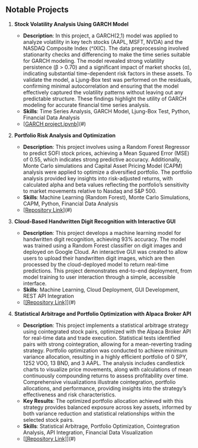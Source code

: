 ## Notable Projects

1. **Stock Volatility Analysis Using GARCH Model**
    - **Description**: In this project, a GARCH(2,1) model was applied to analyze volatility in key tech stocks (AAPL, MSFT, NVDA) and the NASDAQ Composite Index (^IXIC). The data preprocessing involved stationarity checks and differencing to make the time series suitable for GARCH modeling. The model revealed strong volatility persistence (β > 0.70) and a significant impact of market shocks (α), indicating substantial time-dependent risk factors in these assets. To validate the model, a Ljung-Box test was performed on the residuals, confirming minimal autocorrelation and ensuring that the model effectively captured the volatility patterns without leaving out any predictable structure. These findings highlight the utility of GARCH modeling for accurate financial time series analysis.
    - **Skills**: Time Series Analysis, GARCH Model, Ljung-Box Test, Python, Financial Data Analysis
    - [[GARCH project.ipynb](https://github.com/kanupriya1190/Projects/blob/e2e281d9b0c82c5d71c46ef65fd90a67a5479e5a/GARCH%20project.ipynb)](#)

2. **Portfolio Risk Analysis and Optimization**
    - **Description**: This project involves using a Random Forest Regressor to predict SOFI stock prices, achieving a Mean Squared Error (MSE) of 0.55, which indicates strong predictive accuracy. Additionally, Monte Carlo simulations and Capital Asset Pricing Model (CAPM) analysis were applied to optimize a diversified portfolio. The portfolio analysis provided key insights into risk-adjusted returns, with calculated alpha and beta values reflecting the portfolio’s sensitivity to market movements relative to Nasdaq and S&P 500.
    - **Skills**: Machine Learning (Random Forest), Monte Carlo Simulations, CAPM, Python, Financial Data Analysis
    - [[Repository Link](https://github.com/kanupriya1190/Projects/blob/d6a384d7850cd7f83c3a4b23af6a9083c5e0a1ae/stocks%20trading.ipynb)](#)
  
3. **Cloud-Based Handwritten Digit Recognition with Interactive GUI**
    - **Description**: This project develops a machine learning model for handwritten digit recognition, achieving 93% accuracy. The model was trained using a Random Forest classifier on digit images and deployed on Google Cloud. An interactive GUI was created to allow users to upload their handwritten digit images, which are then processed by the cloud-deployed model to return real-time predictions. This project demonstrates end-to-end deployment, from model training to user interaction through a simple, accessible interface.
    - **Skills**: Machine Learning, Cloud Deployment, GUI Development, REST API Integration
    - [[[Repository Link]](https://github.com/kanupriya1190/Projects/blob/1185a9814e8398bc1efef759824ddafb76aca7ec/Cloud%20Computing%20.ipynb)](#)

4. **Statistical Arbitrage and Portfolio Optimization with Alpaca Broker API**
    - **Description**: This project implements a statistical arbitrage strategy using cointegrated stock pairs, optimized with the Alpaca Broker API for real-time data and trade execution. Statistical tests identified pairs with strong cointegration, allowing for a mean-reverting trading strategy. Portfolio optimization was conducted to achieve minimum variance allocation, resulting in a highly efficient portfolio of 0 SPY, 1252 VOO, 13 BND, and 3 AAPL. The analysis includes candlestick charts to visualize price movements, along with calculations of mean continuously compounding returns to assess profitability over time. Comprehensive visualizations illustrate cointegration, portfolio allocations, and performance, providing insights into the strategy’s effectiveness and risk characteristics.
    - **Key Results**: The optimized portfolio allocation achieved with this strategy provides balanced exposure across key assets, informed by both variance reduction and statistical relationships within the selected stock pairs.
    - **Skills**: Statistical Arbitrage, Portfolio Optimization, Cointegration Analysis, API Integration, Financial Data Visualization
    - [[[Repository Link]](https://github.com/kanupriya1190/Projects/blob/1185a9814e8398bc1efef759824ddafb76aca7ec/Broker%20API.ipynb)](#)
